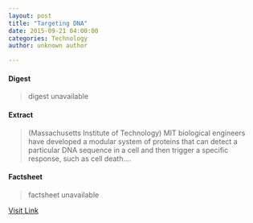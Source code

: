 ```yaml
---
layout: post
title: "Targeting DNA"
date: 2015-09-21 04:00:00
categories: Technology
author: unknown author

---
```



#### Digest
>digest unavailable

#### Extract
>(Massachusetts Institute of Technology) MIT biological engineers have developed a modular system of proteins that can detect a particular DNA sequence in a cell and then trigger a specific response, such as cell death....

#### Factsheet
>factsheet unavailable

[Visit Link](http://www.eurekalert.org/pub_releases/2015-09/miot-td092115.php)


